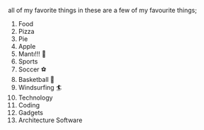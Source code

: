 all of my favorite things in 
these are a few of my favourite things;
1. Food
  1. Pizza
  2. Pie
  3. Apple 
  4. Mantı!!! 🍎
2. Sports
  1. Soccer ⚽
  2. Basketball 🏀
  3. Windsurfing 🏄
3. Technology
  1. Coding
  2. Gadgets
  3. Architecture Software
